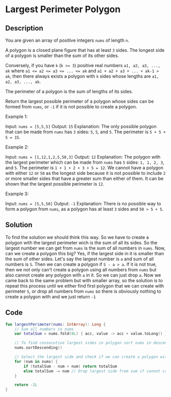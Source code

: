 # Largest Perimeter Polygon

## Description

You are given an array of positive integers `nums` of length `n`.

A polygon is a closed plane figure that has at least `3` sides. The longest side of a polygon is smaller than the sum of its other sides.

Conversely, if you have `k` (`k >= 3`) positive real numbers `a1, a2, a3, ..., ak` where `a1 <= a2 <= a3 <= ... <= ak` and `a1 + a2 + a3 + ... + ak-1 > ak`, then there always exists a polygon with `k` sides whose lengths are `a1, a2, a3, ..., ak`.

The perimeter of a polygon is the sum of lengths of its sides.

Return the largest possible perimeter of a polygon whose sides can be formed from `nums`, or `-1` if it is not possible to create a polygon.

Example 1:

Input: `nums = [5,5,5]`
Output: `15`
Explanation: The only possible polygon that can be made from `nums` has `3` sides: `5`, `5`, and `5`. The perimeter is `5 + 5 + 5 = 15`.

Example 2:

Input: `nums = [1,12,1,2,5,50,3]`
Output: `12`
Explanation: The polygon with the largest perimeter which can be made from `nums` has `5` sides: `1, 1, 2, 3`, and `5`. The perimeter is `1 + 1 + 2 + 3 + 5 = 12`.
We cannot have a polygon with either `12` or `50` as the longest side because it is not possible to include `2` or more smaller sides that have a greater sum than either of them.
It can be shown that the largest possible perimeter is `12`.

Example 3:

Input: `nums = [5,5,50]`
Output: `-1`
Explanation: There is no possible way to form a polygon from `nums`, as a polygon has at least `3` sides and `50 > 5 + 5`.


## Solution

To find the solution we should think this way. So we have to create a polygon with the largest perimeter wich is the sum of all its sides. So the largest number we can get from `nums` is the sum of all numbers in `nums`. Now, can we create a polygon this big? Yes, if the largest side in it is smaller than the sum of other sides. Let's say the largest number is `a` and sum of all numbers is `S`. Then we can create a polygon if `S - a > a`. If it is not true, then we not only can't create a polygon using all numbers from `nums` but also cannot create any polygon with `a` in it. So we can just drop `a`.
Now we came back to the same problem but with smaller array, so the solution is to repeat this process until we either find first polygon that we can create with perimeter `S`, or drop all numbers from `nums` so there is obviously nothing to create a polygon with and we just return `-1`

## Code

```Kotlin
fun largestPerimeter(nums: IntArray): Long {
    // Sum all numbers in nums
    var totalSum = nums.fold(0L) { acc, value -> acc + value.toLong() }

    // To find consecutive largest sides in polygon sort nums in descending order
    nums.sortDescending()

    // Select the largest side and check if we can create a polygon with it    
    for (num in nums) {
        if (totalSum - num > num) return totalSum
        else totalSum -= num // Drop largest side from sum if cannot create a polygon
    }

    return -1L
}
```